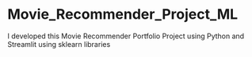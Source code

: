 # Movie_Recommender_Project_ML
I developed this Movie Recommender Portfolio Project using Python and Streamlit using sklearn libraries
